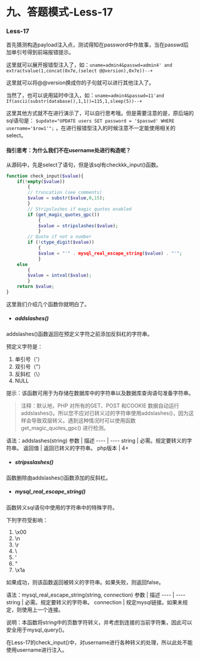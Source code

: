 # 九、答题模式-Less-17

### Less-17

首先猜测构造payload注入点，测试得知在password中作故事，当在passwd后加单引号得到前端报错提示。

这里就可以展开报错型注入了，如：`uname=admin4&passwd=admin4' and extractvalue(1,concat(0x7e,(select @@version),0x7e))--+`

这里就可以将@@version换成你的子句就可以进行其他注入了。

当然了，也可以说用延时中注入，如：`uname=admin4&passwd=11'and If(ascii(substr(database(),1,1))=115,1,sleep(5))--+`

这里其他方式就不在进行演示了，可以自行思考哦。但是需要注意的是，原后端的sql语句是： `$update="UPDATE users SET password = '$passwd' WHERE username='$row1'";` ，在进行报错型注入的时候注意不一定能使用相关的select。

#### 指引思考：为什么我们不在username处进行构造呢？

从源码中，先是select了语句，但是该sql有checkkk_input()函数。

```php
function check_input($value){
	if(!empty($value))
		{
		// truncation (see comments)
		$value = substr($value,0,15);
		}
		// Stripslashes if magic quotes enabled
		if (get_magic_quotes_gpc())
			{
			$value = stripslashes($value);
			}
		// Quote if not a number
		if (!ctype_digit($value))
			{
			$value = "'" . mysql_real_escape_string($value) . "'";
			}
	else
		{
		$value = intval($value);
		}
	return $value;
}
```

这里我们介绍几个函数你就明白了。

- ##### addslashes()
addslashes()函数返回在预定义字符之前添加反斜杠的字符串。

预定义字符是：
1. 单引号（'）
2. 双引号（"）
3. 反斜杠（\）
4. NULL

提示：该函数可用于为存储在数据库中的字符串以及数据库查询语句准备字符串。

> 注释：默认地，PHP 对所有的GET、POST 和COOKIE 数据自动运行addslashes()。所以您不应对已转义过的字符串使用addslashes()，因为这样会导致双层转义。遇到这种情况时可以使用函数get_magic_quotes_gpc() 进行检测。

语法：addslashes(string)
参数 | 描述
---- | ----
string | 必需。规定要转义的字符串。
返回值 | 返回已转义的字符串。
php版本 | 4+


- ##### stripsslashes()
函数删除由addslashes()函数添加的反斜杠。

- ##### mysql_real_escape_string()
函数转义sql语句中使用的字符串中的特殊字符。

下列字符受影响：
1. \x00
2. \n
3. \r
4. \
5. '
6. "
7. \x1a

如果成功，则该函数返回被转义的字符串。如果失败，则返回false。

语法：mysql_real_escape_string(string, connection)
参数 | 描述
---- | ----
string     | 必需。规定要转义的字符串。
connection | 规定mysql链接。如果未规定，则使用上一个连接。

说明：本函数将string中的页数字符转义，并考虑到连接的当前字符集，因此可以安全用于mysql_query()。

在Less-17的check_input()中，对username进行各种转义的处理，所以此处不能使用username进行注入。




